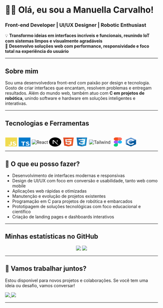 # 👩‍💻 Olá, eu sou a Manuella Carvalho!

### Front-end Developer | UI/UX Designer | Robotic Enthusiast

💡 **Transformo ideias em interfaces incríveis e funcionais, reunindo IoT com sistemas limpos e visualmente agradáveis**  
🚀 **Desenvolvo soluções web com performance, responsividade e foco total na experiência do usuário**

---

## Sobre mim

Sou uma desenvolvedora front-end com paixão por design e tecnologia. Gosto de criar interfaces que encantam, resolvem problemas e entregam resultados. Além do mundo web, também atuo com **C em projetos de robótica**, unindo software e hardware em soluções inteligentes e interativas.

---

## Tecnologias e Ferramentas

<div style="display: inline_block"><br>
  <img align="center" alt="JavaScript" height="30" width="40" src="https://raw.githubusercontent.com/devicons/devicon/master/icons/javascript/javascript-plain.svg">
  <img align="center" alt="TypeScript" height="30" width="40" src="https://raw.githubusercontent.com/devicons/devicon/master/icons/typescript/typescript-plain.svg">
  <img align="center" alt="React" height="30" width="40" src="https://cdn.jsdelivr.net/gh/simple-icons/simple-icons/icons/react.svg">
  <img align="center" alt="Next.js" height="30" width="40" src="https://raw.githubusercontent.com/devicons/devicon/master/icons/nextjs/nextjs-original.svg">
  <img align="center" alt="HTML5" height="30" width="40" src="https://raw.githubusercontent.com/devicons/devicon/master/icons/html5/html5-original.svg">
  <img align="center" alt="CSS3" height="30" width="40" src="https://raw.githubusercontent.com/devicons/devicon/master/icons/css3/css3-original.svg">
  <img align="center" alt="Tailwind" height="30" width="40" src="https://cdn.jsdelivr.net/gh/devicons/devicon@latest/icons/tailwindcss/tailwindcss-original.svg">
  <img align="center" alt="Figma" height="30" width="40" src="https://raw.githubusercontent.com/devicons/devicon/master/icons/figma/figma-original.svg">
  <img align="center" alt="C" height="30" width="40" src="https://raw.githubusercontent.com/devicons/devicon/master/icons/c/c-original.svg">
</div>

---

## 🚀 O que eu posso fazer?

-  Desenvolvimento de interfaces modernas e responsivas
-  Design de UI/UX com foco em conversão e usabilidade, tanto web como mobile
-  Aplicações web rápidas e otimizadas
-  Manutenção e evolução de projetos existentes
-  Programação em C para projetos de robótica e embarcados
-  Prototipagem de soluções tecnológicas com foco educacional e científico
-  Criação de landing pages e dashboards interativos

---

##  Minhas estatísticas no GitHub

<div align="center">
  <picture>
    <source srcset="https://github-readme-stats.vercel.app/api?username=devmanucs&show_icons=true&theme=radical" media="(prefers-color-scheme: dark)" />
    <img height="180em" src="https://github-readme-stats.vercel.app/api?username=devmanucs&show_icons=true" />
  </picture>
  <picture>
    <source srcset="https://github-readme-stats.vercel.app/api/top-langs/?username=devmanucs&layout=compact&theme=radical" media="(prefers-color-scheme: dark)" />
    <img height="180em" src="https://github-readme-stats.vercel.app/api/top-langs/?username=devmanucs&layout=compact" />
  </picture>
</div>

---

## 🤝 Vamos trabalhar juntos?

Estou disponível para novos projetos e colaborações. Se você tem uma ideia ou desafio, vamos conversar!

<div> 
  <a href="https://www.linkedin.com/in/manuella-carvalho-7663352b0" target="_blank">
    <img src="https://img.shields.io/badge/-LinkedIn-%230077B5?style=for-the-badge&logo=linkedin&logoColor=white" target="_blank">
  </a>
  <a href = "mailto:manuhcsantos@gmail.com">
    <img src="https://img.shields.io/badge/-Gmail-%23333?style=for-the-badge&logo=gmail&logoColor=white" target="_blank">
  </a>
</div>

---

<div align="right">
  <img src="https://media4.giphy.com/media/v1.Y2lkPTc5MGI3NjExMjR5OTd5aXhtdHRlYzV0OGZpbHFqandnNTgxMjZpdzZtcWoyZjEzdSZlcD12MV9pbnRlcm5hbF9naWZfYnlfaWQmY3Q9Zw/1A7ET
